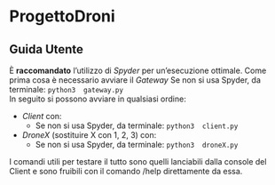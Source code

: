 # ProgettoDroni

## Guida Utente
È **raccomandato** l’utilizzo di _Spyder_ per un’esecuzione ottimale.
Come prima cosa è necessario avviare il _Gateway_
Se non si usa Spyder, da terminale:  ```python3  gateway.py```   
In seguito si possono avviare in qualsiasi ordine:
* _Client_ con:
  * Se non si usa Spyder, da terminale:  ```python3  client.py```
* _DroneX_ (sostituire X con 1, 2, 3) con: 
  * Se non si usa Spyder, da terminale:  ```python3  droneX.py```

I comandi utili per testare il tutto sono quelli lanciabili dalla console del Client e sono fruibili con il comando /help direttamente da essa.
